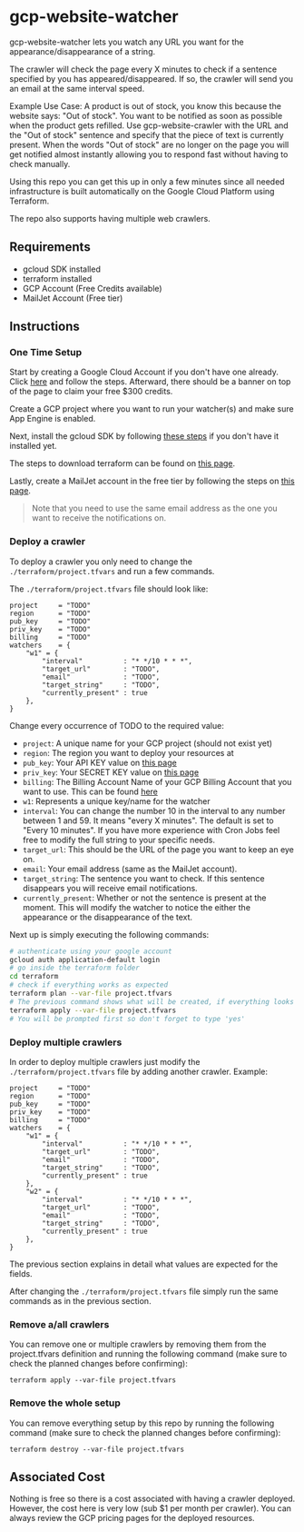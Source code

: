 # gcp-website-watcher

gcp-website-watcher lets you watch any URL you want for the appearance/disappearance of a string.

The crawler will check the page every X minutes to check if a sentence specified by you has appeared/disappeared. If so, the crawler will send you an email at the same interval speed.

Example Use Case: A product is out of stock, you know this because the website says: "Out of stock". You want to be notified as soon as possible when the product gets refilled. Use gcp-website-crawler with the URL and the "Out of stock" sentence and specify that the piece of text is currently present. When the words "Out of stock" are no longer on the page you will get notified almost instantly allowing you to respond fast without having to check manually.

Using this repo you can get this up in only a few minutes since all needed infrastructure is built automatically on the Google Cloud Platform using Terraform.

The repo also supports having multiple web crawlers.

## Requirements

- gcloud SDK installed
- terraform installed
- GCP Account (Free Credits available)
- MailJet Account (Free tier)

## Instructions

### One Time Setup

Start by creating a Google Cloud Account if you don't have one already. Click [here](https://console.cloud.google.com/) and follow the steps. Afterward, there should be a banner on top of the page to claim your free $300 credits.

Create a GCP project where you want to run your watcher(s) and make sure App Engine is enabled.

Next, install the gcloud SDK by following [these steps](https://cloud.google.com/sdk/docs/install) if you don't have it installed yet.

The steps to download terraform can be found on [this page](https://www.terraform.io/downloads.html).

Lastly, create a MailJet account in the free tier by following the steps on [this page](https://app.mailjet.com/signup?lang=en_US&_ga=2.205875219.1662219136.1613827933-638092520.1613827933).

> Note that you need to use the same email address as the one you want to receive the notifications on.

### Deploy a crawler

To deploy a crawler you only need to change the `./terraform/project.tfvars` and run a few commands.

The `./terraform/project.tfvars` file should look like:

```
project     = "TODO"
region      = "TODO"
pub_key     = "TODO"
priv_key    = "TODO"
billing     = "TODO"
watchers    = {
    "w1" = {
        "interval"          : "* */10 * * *",
        "target_url"        : "TODO",
        "email"             : "TODO",
        "target_string"     : "TODO",
        "currently_present" : true
    },
}
```

Change every occurrence of TODO to the required value:

- `project`: A unique name for your GCP project (should not exist yet)
- `region`: The region you want to deploy your resources at
- `pub_key`: Your API KEY value on [this page](https://app.mailjet.com/account/api_keys)
- `priv_key`: Your SECRET KEY value on [this page](https://app.mailjet.com/account/api_keys)
- `billing`: The Billing Account Name of your GCP Billing Account that you want to use. This can be found [here](https://console.cloud.google.com/billing)
- `w1`: Represents a unique key/name for the watcher
- `interval`: You can change the number 10 in the interval to any number between 1 and 59. It means "every X minutes". The default is set to "Every 10 minutes". If you have more experience with Cron Jobs feel free to modify the full string to your specific needs.
- `target_url`: This should be the URL of the page you want to keep an eye on.
- `email`: Your email address (same as the MailJet account).
- `target_string`: The sentence you want to check. If this sentence disappears you will receive email notifications.
- `currently_present`: Whether or not the sentence is present at the moment. This will modify the watcher to notice the either the appearance or the disappearance of the text.

Next up is simply executing the following commands:

```bash
# authenticate using your google account
gcloud auth application-default login
# go inside the terraform folder
cd terraform
# check if everything works as expected
terraform plan --var-file project.tfvars
# The previous command shows what will be created, if everything looks right run the next command to deploy:
terraform apply --var-file project.tfvars
# You will be prompted first so don't forget to type 'yes'
```

### Deploy multiple crawlers

In order to deploy multiple crawlers just modify the `./terraform/project.tfvars` file by adding another crawler. Example:

```
project     = "TODO"
region      = "TODO"
pub_key     = "TODO"
priv_key    = "TODO"
billing     = "TODO"
watchers    = {
    "w1" = {
        "interval"          : "* */10 * * *",
        "target_url"        : "TODO",
        "email"             : "TODO",
        "target_string"     : "TODO",
        "currently_present" : true
    },
    "w2" = {
        "interval"          : "* */10 * * *",
        "target_url"        : "TODO",
        "email"             : "TODO",
        "target_string"     : "TODO",
        "currently_present" : true
    },
}
```

The previous section explains in detail what values are expected for the fields.

After changing the `./terraform/project.tfvars` file simply run the same commands as in the previous section.

### Remove a/all crawlers

You can remove one or multiple crawlers by removing them from the project.tfvars definition and running the following command (make sure to check the planned changes before confirming):

```
terraform apply --var-file project.tfvars
```

### Remove the whole setup

You can remove everything setup by this repo by running the following command (make sure to check the planned changes before confirming):

```
terraform destroy --var-file project.tfvars
```

## Associated Cost

Nothing is free so there is a cost associated with having a crawler deployed. However, the cost here is very low (sub $1 per month per crawler). You can always review the GCP pricing pages for the deployed resources.
